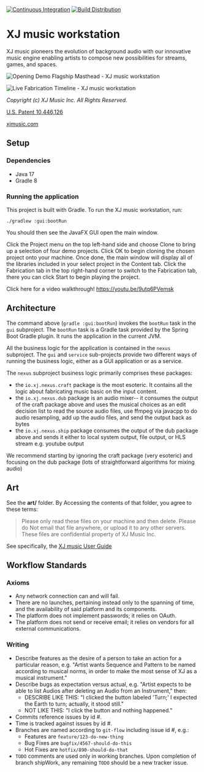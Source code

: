 [![Continuous Integration](https://github.com/xjmusic/workstation/actions/workflows/main_ci.yml/badge.svg)](https://github.com/xjmusic/workstation/actions/workflows/main_ci.yml)
[![Build Distribution](https://github.com/xjmusic/workstation/actions/workflows/tag_dist.yml/badge.svg)](https://github.com/xjmusic/workstation/actions/workflows/tag_dist.yml)

# XJ music workstation

XJ music pioneers the evolution of background audio with our innovative music engine enabling artists to compose new
possibilities for streams, games, and spaces.

![Opening Demo Flagship Masthead - XJ music workstation](art/xjmusic-workstation-screenshot-demo.png)

![Live Fabrication Timeline - XJ music workstation](art/xjmusic-workstation-screenshot-fabrication.png)

*Copyright (c) XJ Music Inc. All Rights Reserved.*

[U.S. Patent 10,446,126](https://patents.google.com/patent/US10446126B1/)

[xjmusic.com](https://xjmusic.com)

## Setup

### Dependencies

* Java 17
* Gradle 8


### Running the application

This project is built with Gradle. To run the XJ music workstation, run:

```shell
./gradlew :gui:bootRun
```

You should then see the JavaFX GUI open the main window.

Click the Project menu on the top left-hand side and choose Clone to bring up a selection of four demo projects. Click OK to begin cloning the chosen project onto your machine. Once done, the main window will display all of the libraries included in your select project in the Content tab. Click the Fabrication tab in the top right-hand corner to switch to the Fabrication tab, there you can click Start to begin playing the project. 

Click here for a video walkthrough! https://youtu.be/9utq6PVemsk

## Architecture

The command above (`gradle :gui:bootRun`) invokes the `bootRun` task in the `gui` subproject. The `bootRun` task is a
Gradle task provided by the Spring Boot Gradle plugin. It runs the application in the current JVM.

All the business logic for the application is contained in the `nexus` subproject. The `gui` and `service` sub-projects
provide two different ways of running the business logic, either as a GUI application or as a service.

The `nexus` subproject business logic primarily comprises these packages:

* the `io.xj.nexus.craft` package is the most esoteric. It contains all the logic about fabricating music basic on the
  input content.
* the `io.xj.nexus.dub` package is an audio mixer-- it consumes the output of the craft package above and uses the
  musical choices as an edit decision list to read the source audio files, use ffmpeg via javacpp to do audio
  resampling, add up the audio files, and send the output back as bytes
* the `io.xj.nexus.ship` package consumes the output of the dub package above and sends it either to local system
  output, file output, or HLS stream e.g. youtube output

We recommend starting by ignoring the craft package (very esoteric) and focusing on the dub package (lots of
straightforward algorithms for mixing audio)

## Art

See the **art/** folder. By Accessing the contents of that folder, you agree to these terms:

> Please only read these files on your machine and then delete. Please do Not email that file anywhere, or upload it to
> any other servers. These files are confidential property of XJ Music Inc.

See specifically,
the [XJ music User Guide](https://docs.google.com/document/d/1Jp1DT7jJ3Xn1pR5495Yh4TeStTGanvuCF1du0uEUy1A/)

## Workflow Standards

### Axioms

* Any network connection can and will fail.
* There are no launches, pertaining instead only to the spanning of time, and the availability of said platform and its
  components.
* The platform does not implement passwords; it relies on OAuth.
* The platform does not send or receive email; it relies on vendors for all external communications.

### Writing

* Describe features as the desire of a person to take an action for a particular reason, e.g. "Artist wants Sequence and
  Pattern to be named according to musical norms, in order to make the most sense of XJ as a musical instrument."
* Describe bugs as expectation versus actual, e.g. "Artist expects to be able to list Audios after deleting an Audio
  from an Instrument," then:
  - DESCRIBE LIKE THIS: "I clicked the button labeled 'Turn;' I expected the Earth to turn; actually, it stood still."
  - NOT LIKE THIS: "I click the button and nothing happened."
* Commits reference issues by id #.
* Time is tracked against issues by id #.
* Branches are named according to `git-flow` including issue id #, e.g.:
  - Features are `feature/123-do-new-thing`
  - Bug Fixes are `bugfix/4567-should-do-this`
  - Hot Fixes are `hotfix/890-should-do-that`
* `TODO` comments are used only in working branches. Upon completion of branch shipWork, any remaining `TODO` should be
  a new tracker issue.

